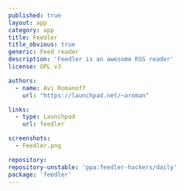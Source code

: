 ```yaml
---
published: true
layout: app
category: app
title: Feedler
title_obvious: true
generic: Feed reader
description: 'Feedler is an awesome RSS reader'
license: GPL v3

authors: 
  - name: Avi Romanoff
    url: "https://launchpad.net/~aroman"

links:
  - type: Launchpad
    url: feedler

screenshots:
  - Feedler.png

repository:
repository-unstable: 'ppa:feedler-hackers/daily'
package: 'feedler'
---
```

